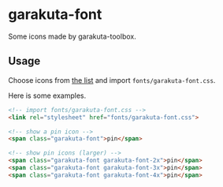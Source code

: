 # garakuta-font

Some icons made by garakuta-toolbox.

## Usage

Choose icons from [the list](https://garakuta-toolbox.com/garakuta-font) and import `fonts/garakuta-font.css`.

Here is some examples.

```html
<!-- import fonts/garakuta-font.css -->
<link rel="stylesheet" href="fonts/garakuta-font.css">

<!-- show a pin icon -->
<span class="garakuta-font">pin</span>

<!-- show pin icons (larger) -->
<span class="garakuta-font garakuta-font-2x">pin</span>
<span class="garakuta-font garakuta-font-3x">pin</span>
<span class="garakuta-font garakuta-font-4x">pin</span>
```
